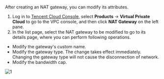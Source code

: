 After creating an NAT gateway, you can modify its attributes.
1. Log in to [Tencent Cloud Console](https://console.cloud.tencent.com/), select **Products** -> **Virtual Private Cloud** to go to the VPC console, and then click **NAT Gateway** on the left pane.
2. In the list page, select the NAT gateway to be modified to go to its details page, where you can perform following operations.
 - Modify the gateway's custom name.
 - Modify the gateway type. The change takes effect immediately. Changing the gateway type will not cause the disconnection of network.
 - Modify the bandwidth cap.
 
![1](https://main.qcloudimg.com/raw/291d27d0e7d235f519aca3627db4e9ed.png)

